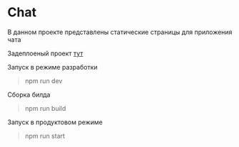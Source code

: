 # Сhat

В данном проекте представлены статические страницы для приложения чата

Задеплоеный проект [тут](https://inspiring-alpaca-13a311.netlify.app/)

Запуск в режиме разработки
> npm run dev


Сборка билда
> npm run build


Запуск в продуктовом режиме
> npm run start